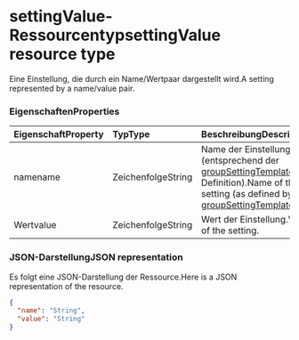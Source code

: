 # <a name="settingvalue-resource-type"></a><span data-ttu-id="ce2cd-101">settingValue-Ressourcentyp</span><span class="sxs-lookup"><span data-stu-id="ce2cd-101">settingValue resource type</span></span>

<span data-ttu-id="ce2cd-102">Eine Einstellung, die durch ein Name/Wertpaar dargestellt wird.</span><span class="sxs-lookup"><span data-stu-id="ce2cd-102">A setting represented by a name/value pair.</span></span>

### <a name="properties"></a><span data-ttu-id="ce2cd-103">Eigenschaften</span><span class="sxs-lookup"><span data-stu-id="ce2cd-103">Properties</span></span>

| <span data-ttu-id="ce2cd-104">Eigenschaft</span><span class="sxs-lookup"><span data-stu-id="ce2cd-104">Property</span></span> | <span data-ttu-id="ce2cd-105">Typ</span><span class="sxs-lookup"><span data-stu-id="ce2cd-105">Type</span></span> | <span data-ttu-id="ce2cd-106">Beschreibung</span><span class="sxs-lookup"><span data-stu-id="ce2cd-106">Description</span></span> |
|:---------------|:--------|:----------|
|<span data-ttu-id="ce2cd-107">name</span><span class="sxs-lookup"><span data-stu-id="ce2cd-107">name</span></span>|<span data-ttu-id="ce2cd-108">Zeichenfolge</span><span class="sxs-lookup"><span data-stu-id="ce2cd-108">String</span></span>| <span data-ttu-id="ce2cd-109">Name der Einstellung (entsprechend der [groupSettingTemplate](groupsettingtemplate.md)-Definition).</span><span class="sxs-lookup"><span data-stu-id="ce2cd-109">Name of the setting (as defined by the [groupSettingTemplate](groupsettingtemplate.md)).</span></span> |
|<span data-ttu-id="ce2cd-110">Wert</span><span class="sxs-lookup"><span data-stu-id="ce2cd-110">value</span></span>|<span data-ttu-id="ce2cd-111">Zeichenfolge</span><span class="sxs-lookup"><span data-stu-id="ce2cd-111">String</span></span>| <span data-ttu-id="ce2cd-112">Wert der Einstellung.</span><span class="sxs-lookup"><span data-stu-id="ce2cd-112">Value of the setting.</span></span> |

### <a name="json-representation"></a><span data-ttu-id="ce2cd-113">JSON-Darstellung</span><span class="sxs-lookup"><span data-stu-id="ce2cd-113">JSON representation</span></span>

<span data-ttu-id="ce2cd-114">Es folgt eine JSON-Darstellung der Ressource.</span><span class="sxs-lookup"><span data-stu-id="ce2cd-114">Here is a JSON representation of the resource.</span></span>

<!-- {
  "blockType": "resource",
  "optionalProperties": [

  ],
  "@odata.type": "microsoft.graph.settingValue"
}-->

```json
{
  "name": "String",
  "value": "String"
}

```


<!-- uuid: 8fcb5dbc-d5aa-4681-8e31-b001d5168d79
2015-10-25 14:57:30 UTC -->
<!-- {
  "type": "#page.annotation",
  "description": "settingValue resource",
  "keywords": "",
  "section": "documentation",
  "tocPath": ""
}-->
